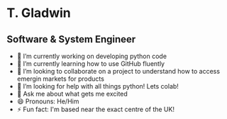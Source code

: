 # T. Gladwin 
## Software & System Engineer 

- 🔭 I’m currently working on developing python code 
- 🌱 I’m currently learning how to use GitHub fluently 
- 👯 I’m looking to collaborate on a project to understand how to access emergin markets for products 
- 🤔 I’m looking for help with all things python! Lets colab!
- 💬 Ask me about what gets me excited 
- 😄 Pronouns: He/Him
- ⚡ Fun fact: I'm based near the exact centre of the UK!
